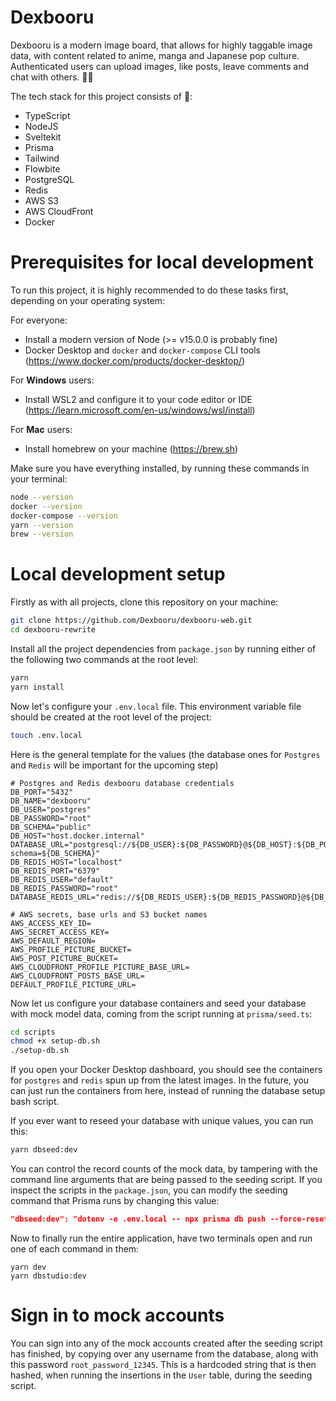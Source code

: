 # Dexbooru
Dexbooru is a modern image board, that allows for highly taggable image data, with content related to anime, manga and Japanese pop culture. Authenticated users can upload images, like posts, leave comments and chat with others. 🚀🤖

The tech stack for this project consists of 🍔:
- TypeScript
- NodeJS
- Sveltekit
- Prisma
- Tailwind
- Flowbite
- PostgreSQL
- Redis
- AWS S3
- AWS CloudFront
- Docker

# Prerequisites for local development
To run this project, it is highly recommended to do these tasks first, depending on your operating system:

For everyone:
- Install a modern version of Node (>= v15.0.0 is probably fine)
- Docker Desktop and `docker` and `docker-compose` CLI tools (https://www.docker.com/products/docker-desktop/)

For **Windows** users:
- Install WSL2 and configure it to your code editor or IDE (https://learn.microsoft.com/en-us/windows/wsl/install)

For **Mac** users:
- Install homebrew on your machine (https://brew.sh)

Make sure you have everything installed, by running these commands in your terminal:
```bash
node --version
docker --version
docker-compose --version
yarn --version
brew --version
```

# Local development setup
Firstly as with all projects, clone this repository on your machine:
```bash
git clone https://github.com/Dexbooru/dexbooru-web.git
cd dexbooru-rewrite
```

Install all the project dependencies from `package.json` by running either of the following two commands at the root level:
```bash
yarn
yarn install
```

Now let's configure your `.env.local` file. This environment variable file should be created at the root level of the project:
```bash
touch .env.local
```

Here is the general template for the values (the database ones for `Postgres` and `Redis` will be important for the upcoming step)
```
# Postgres and Redis dexbooru database credentials
DB_PORT="5432"
DB_NAME="dexbooru"
DB_USER="postgres"
DB_PASSWORD="root"
DB_SCHEMA="public"
DB_HOST="host.docker.internal"
DATABASE_URL="postgresql://${DB_USER}:${DB_PASSWORD}@${DB_HOST}:${DB_PORT}/${DB_NAME}?schema=${DB_SCHEMA}"
DB_REDIS_HOST="localhost"
DB_REDIS_PORT="6379"
DB_REDIS_USER="default"
DB_REDIS_PASSWORD="root"
DATABASE_REDIS_URL="redis://${DB_REDIS_USER}:${DB_REDIS_PASSWORD}@${DB_REDIS_HOST}:${DB_REDIS_PORT}"

# AWS secrets, base urls and S3 bucket names
AWS_ACCESS_KEY_ID=
AWS_SECRET_ACCESS_KEY=
AWS_DEFAULT_REGION=
AWS_PROFILE_PICTURE_BUCKET=
AWS_POST_PICTURE_BUCKET=
AWS_CLOUDFRONT_PROFILE_PICTURE_BASE_URL=
AWS_CLOUDFRONT_POSTS_BASE_URL=
DEFAULT_PROFILE_PICTURE_URL=
```

Now let us configure your database containers and seed your database with mock model data, coming from the script running at `prisma/seed.ts`:
```bash
cd scripts
chmod +x setup-db.sh
./setup-db.sh                                                                         
```

If you open your Docker Desktop dashboard, you should see the containers for `postgres` and `redis` spun up from the latest images. In the future, you can just run the containers from here, instead of running the database setup bash script. 

If you ever want to reseed your database with unique values, you can run this:
```bash
yarn dbseed:dev
```

You can control the record counts of the mock data, by tampering with the command line arguments that are being passed to the seeding script. If you inspect  the scripts in the `package.json`, you can modify the seeding command that Prisma runs by changing this value:
```json
"dbseed:dev": "dotenv -e .env.local -- npx prisma db push --force-reset && npx prisma db seed -- --seed 69420 --user-count 20 --post-count 100 --tag-count 500 --artist-count 250 --comment-count 20000",
```

Now to finally run the entire application, have two terminals open and run one of each command in them:
```
yarn dev
yarn dbstudio:dev
```

# Sign in to mock accounts
You can sign into any of the mock accounts created after the seeding script has finished, by copying over any username from the database, along with this password `root_password_12345`.
This is a hardcoded string that is then hashed, when running the insertions in the `User` table, during the seeding script.
